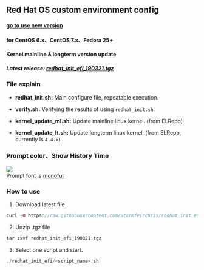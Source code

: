 Red Hat OS custom environment config
--------------------------------------------------------
#### [go to use new version](https://github.com/StarKfeirchris/Starck-linux-init)

#### for CentOS 6.x、CentOS 7.x、Fedora 25+

#### Kernel mainline & longterm version update

##### Latest release: [redhat_init_efi_190321.tgz](https://github.com/StarKfeirchris/redhat_init_efi/raw/master/release/redhat_init_efi_190321.tgz)

### File explain
 * **redhat_init.sh:** Main configure file, repeatable execution.
 
 * **verify.sh:** Verifying the results of using `redhat_init.sh`.
 
 * **kernel_update_ml.sh:** Update mainline linux kernel. (from ELRepo)
 
 * **kernel_update_lt.sh:** Update longterm linux kernel. (from ELRepo, currently is `4.4.x`)

### Prompt color、Show History Time
![](https://i.imgur.com/AUv9WH6.png)  
Prompt font is [monofur](https://github.com/powerline/fonts/tree/master/Monofur)

### How to use

1. Download latest file
```php
curl -O https://raw.githubusercontent.com/StarKfeirchris/redhat_init_efi/master/release/redhat_init_efi_190321.tgz
```

2. Unzip .tgz file
```php
tar zxvf redhat_init_efi_190321.tgz
```

3. Select one script and start.
```php
./redhat_init_efi/<script_name>.sh
```
